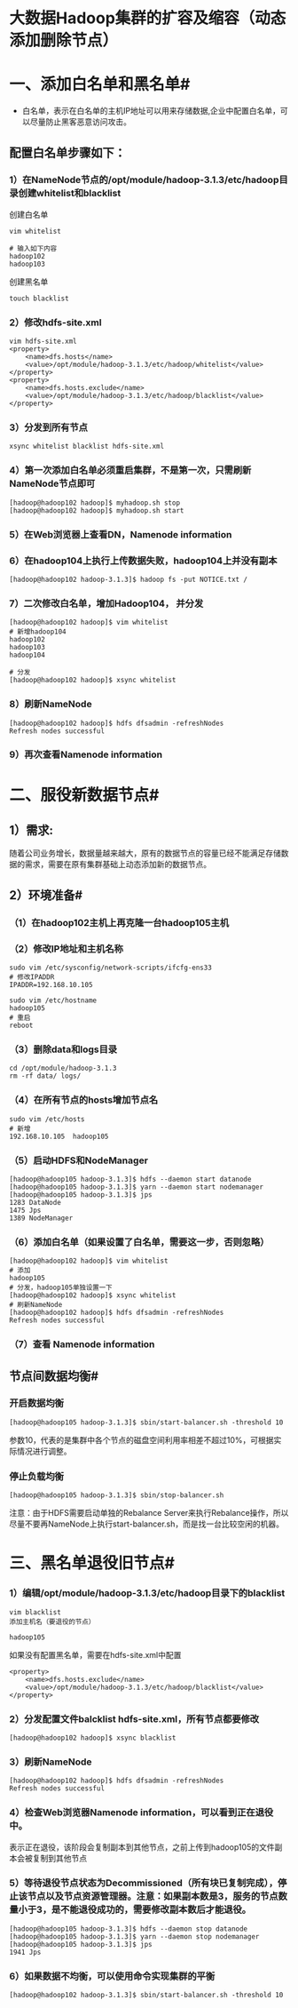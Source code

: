 # 大数据Hadoop集群的扩容及缩容（动态添加删除节点） 

# 一、添加白名单和黑名单#

- 白名单，表示在白名单的主机IP地址可以用来存储数据,企业中配置白名单，可以尽量防止黑客恶意访问攻击。

## 配置白名单步骤如下：

### 1）在NameNode节点的/opt/module/hadoop-3.1.3/etc/hadoop目录创建whitelist和blacklist

创建白名单
```
vim whitelist

# 输入如下内容
hadoop102
hadoop103
```

创建黑名单
```
touch blacklist
```

### 2）修改hdfs-site.xml
```
vim hdfs-site.xml
<property>
    <name>dfs.hosts</name>
    <value>/opt/module/hadoop-3.1.3/etc/hadoop/whitelist</value>
</property>
<property>
    <name>dfs.hosts.exclude</name>
    <value>/opt/module/hadoop-3.1.3/etc/hadoop/blacklist</value>
</property>
```

### 3）分发到所有节点
```
xsync whitelist blacklist hdfs-site.xml
```

### 4）第一次添加白名单必须重启集群，不是第一次，只需刷新NameNode节点即可
```
[hadoop@hadoop102 hadoop]$ myhadoop.sh stop
[hadoop@hadoop102 hadoop]$ myhadoop.sh start
```

### 5）在Web浏览器上查看DN，Namenode information



### 6）在hadoop104上执行上传数据失败，hadoop104上并没有副本
```
[hadoop@hadoop102 hadoop-3.1.3]$ hadoop fs -put NOTICE.txt /
```

### 7）二次修改白名单，增加Hadoop104， 并分发
```
[hadoop@hadoop102 hadoop]$ vim whitelist
# 新增hadoop104
hadoop102
hadoop103
hadoop104

# 分发
[hadoop@hadoop102 hadoop]$ xsync whitelist
```

### 8）刷新NameNode
```
[hadoop@hadoop102 hadoop]$ hdfs dfsadmin -refreshNodes
Refresh nodes successful
```

### 9）再次查看Namenode information



# 二、服役新数据节点#

## 1）需求:

随着公司业务增长，数据量越来越大，原有的数据节点的容量已经不能满足存储数据的需求，需要在原有集群基础上动态添加新的数据节点。

## 2）环境准备#

### （1）在hadoop102主机上再克隆一台hadoop105主机

### （2）修改IP地址和主机名称
```
sudo vim /etc/sysconfig/network-scripts/ifcfg-ens33
# 修改IPADDR
IPADDR=192.168.10.105

sudo vim /etc/hostname
hadoop105
# 重启
reboot
```

### （3）删除data和logs目录
```
cd /opt/module/hadoop-3.1.3
rm -rf data/ logs/
```

### （4）在所有节点的hosts增加节点名
```
sudo vim /etc/hosts
# 新增
192.168.10.105	hadoop105
```

### （5）启动HDFS和NodeManager
```
[hadoop@hadoop105 hadoop-3.1.3]$ hdfs --daemon start datanode
[hadoop@hadoop105 hadoop-3.1.3]$ yarn --daemon start nodemanager
[hadoop@hadoop105 hadoop-3.1.3]$ jps
1283 DataNode
1475 Jps
1389 NodeManager
```

### （6）添加白名单（如果设置了白名单，需要这一步，否则忽略）
```
[hadoop@hadoop102 hadoop]$ vim whitelist 
# 添加
hadoop105
# 分发，hadoop105单独设置一下
[hadoop@hadoop102 hadoop]$ xsync whitelist
# 刷新NameNode
[hadoop@hadoop102 hadoop]$ hdfs dfsadmin -refreshNodes
Refresh nodes successful
```

### （7）查看 Namenode information

## 节点间数据均衡#

### 开启数据均衡
```
[hadoop@hadoop105 hadoop-3.1.3]$ sbin/start-balancer.sh -threshold 10
```
参数10，代表的是集群中各个节点的磁盘空间利用率相差不超过10%，可根据实际情况进行调整。

### 停止负载均衡
```
[hadoop@hadoop105 hadoop-3.1.3]$ sbin/stop-balancer.sh
```
注意：由于HDFS需要启动单独的Rebalance Server来执行Rebalance操作，所以尽量不要再NameNode上执行start-balancer.sh，而是找一台比较空闲的机器。

# 三、黑名单退役旧节点#

### 1）编辑/opt/module/hadoop-3.1.3/etc/hadoop目录下的blacklist
```
vim blacklist
添加主机名（要退役的节点）

hadoop105
```

如果没有配置黑名单，需要在hdfs-site.xml中配置
```
<property>
    <name>dfs.hosts.exclude</name>
    <value>/opt/module/hadoop-3.1.3/etc/hadoop/blacklist</value>
</property>
```

### 2）分发配置文件balcklist hdfs-site.xml，所有节点都要修改
```
[hadoop@hadoop102 hadoop]$ xsync blacklist
```

### 3）刷新NameNode
```
[hadoop@hadoop102 hadoop]$ hdfs dfsadmin -refreshNodes
Refresh nodes successful
```

### 4）检查Web浏览器Namenode information，可以看到正在退役中。



表示正在退役，该阶段会复制副本到其他节点，之前上传到hadoop105的文件副本会被复制到其他节点

### 5）等待退役节点状态为Decommissioned（所有块已复制完成），停止该节点以及节点资源管理器。注意：如果副本数是3，服务的节点数量小于3，是不能退役成功的，需要修改副本数后才能退役。
```
[hadoop@hadoop105 hadoop-3.1.3]$ hdfs --daemon stop datanode
[hadoop@hadoop105 hadoop-3.1.3]$ yarn --daemon stop nodemanager
[hadoop@hadoop105 hadoop-3.1.3]$ jps
1941 Jps
```

### 6）如果数据不均衡，可以使用命令实现集群的平衡
```
[hadoop@hadoop102 hadoop-3.1.3]$ sbin/start-balancer.sh -threshold 10
```
